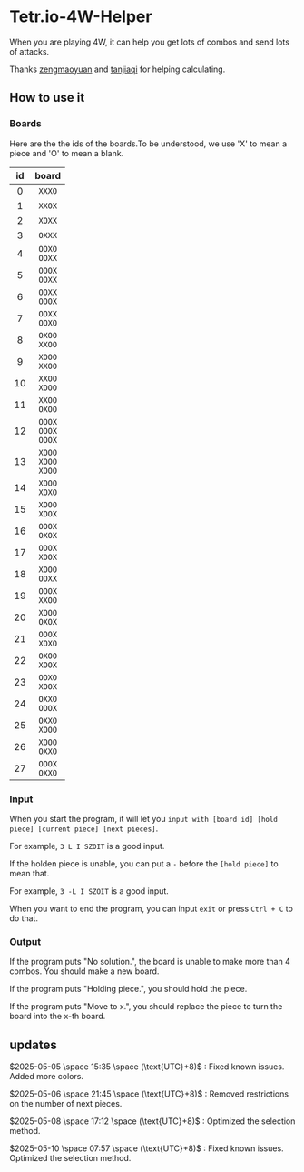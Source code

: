 # Tetr.io-4W-Helper
When you are playing 4W, it can help you get lots of combos and send lots of attacks.

Thanks [zengmaoyuan](https://github.com/zengmaoyuan) and [tanjiaqi](https://github.com/tanjiaqi) for helping calculating.

## How to use it

### Boards

Here are the the ids of the boards.To be understood, we use 'X' to mean a piece and 'O' to mean a blank.

|$\text{id}$|$\text{board}$|
|:--:|:--:|
|$0$|`XXXO`|
|$1$|`XXOX`|
|$2$|`XOXX`|
|$3$|`OXXX`|
|$4$|`OOXO` <br/> `OOXX`|
|$5$|`OOOX` <br/> `OOXX`|
|$6$|`OOXX` <br/> `OOOX`|
|$7$|`OOXX` <br/> `OOXO`|
|$8$|`OXOO` <br/> `XXOO`|
|$9$|`XOOO` <br/> `XXOO`|
|$10$|`XXOO` <br/> `XOOO`|
|$11$|`XXOO` <br/> `OXOO`|
|$12$|`OOOX` <br/> `OOOX` <br/> `OOOX`|
|$13$|`XOOO` <br/> `XOOO` <br/> `XOOO`|
|$14$|`XOOO` <br/> `XOXO`|
|$15$|`XOOO` <br/> `XOOX`|
|$16$|`OOOX` <br/> `OXOX`|
|$17$|`OOOX` <br/> `XOOX`|
|$18$|`XOOO` <br/> `OOXX`|
|$19$|`OOOX` <br/> `XXOO`|
|$20$|`XOOO` <br/> `OXOX`|
|$21$|`OOOX` <br/> `XOXO`|
|$22$|`OXOO` <br/> `XOOX`|
|$23$|`OOXO` <br/> `XOOX`|
|$24$|`OXXO` <br/> `OOOX`|
|$25$|`OXXO` <br/> `XOOO`|
|$26$|`XOOO` <br/> `OXXO`|
|$27$|`OOOX` <br/> `OXXO`|

### Input

When you start the program, it will let you `input with [board id] [hold piece] [current piece] [next pieces]`.

For example, `3 L I SZOIT` is a good input.

If the holden piece is unable, you can put a `-` before the `[hold piece]` to mean that.

For example, `3 -L I SZOIT` is a good input.

When you want to end the program, you can input `exit` or press `Ctrl + C` to do that.

### Output

If the program puts "No solution.", the board is unable to make more than 4 combos. You should make a new board.

If the program puts "Holding piece.", you should hold the piece.

If the program puts "Move to x.", you should replace the piece to turn the board into the x-th board.

## updates

$2025-05-05 \space 15:35 \space (\text{UTC}+8)$ : Fixed known issues. Added more colors.

$2025-05-06 \space 21:45 \space (\text{UTC}+8)$ : Removed restrictions on the number of next pieces.

$2025-05-08 \space 17:12 \space (\text{UTC}+8)$ : Optimized the selection method.

$2025-05-10 \space 07:57 \space (\text{UTC}+8)$ : Fixed known issues. Optimized the selection method.